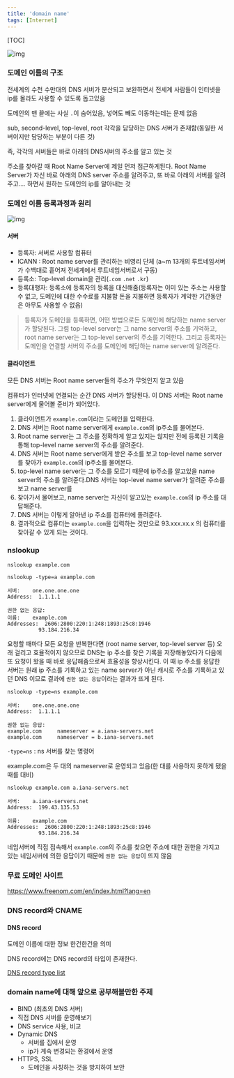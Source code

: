 ```yaml
---
title: 'domain name'
tags: [Internet]
---
```


[TOC]

![img](https://s3-ap-northeast-2.amazonaws.com/opentutorials-user-file/module/3421/8338.jpeg)

### 도메인 이름의 구조

전세계의 수천 수만대의 DNS 서버가 분산되고 보완하면서 전세계 사람들이 인터넷을 ip를 몰라도 사용할 수 있도록 돕고있음

도메인의 맨 끝에는 사실 `.`이 숨어있음, 넣어도 빼도 이동하는데는 문제 없음

sub, second-level, top-level, root 각각을 담당하는 DNS 서버가 존재함(동일한 서버이지만 담당하는 부분이 다른 것)

즉, 각각의 서버들은 바로 아래의 DNS서버의 주소를 알고 있는 것

주소를 찾아갈 때 Root Name Server에 제일 먼저 접근하게된다. Root Name Server가 자신 바로 아래의 DNS server 주소를 알려주고, 또 바로 아래의 서버를 알려주고.... 하면서 원하는 도메인의 ip를 알아내는 것

### 도메인 이름 등록과정과 원리

![img](https://s3-ap-northeast-2.amazonaws.com/opentutorials-user-file/module/3421/8343.jpeg)

#### 서버

- 등록자: 서버로 사용할 컴퓨터
- ICANN : Root name server를 관리하는 비영리 단체 (a~m 13개의 루트네임서버가 수백대로 흩어져 전세계에서 루트네임서버로서 구동)
- 등록소: Top-level domain을 관리(`.com` `.net` `.kr`)
- 등록대행자: 등록소에 등록자의 등록을 대신해줌(등록자는 이미 있는 주소는 사용할 수 없고, 도메인에 대한 수수료를 지불함 돈을 지불하면 등록자가 계약한 기간동안은 아무도 사용할 수 없음)

> 등록자가 도메인을 등록하면, 어떤 방법으로든 도메인에 해당하는 name server가 할당된다. 그럼 top-level server는 그 name server의 주소를 기억하고, root name server는 그 top-level server의 주소를 기억한다. 그리고 등록자는 도메인을 연결할 서버의 주소를 도메인에 해당하는 name server에 알려준다.

#### 클라이언트

모든 DNS 서버는 Root name server들의 주소가 무엇인지 알고 있음

컴퓨터가 인터넷에 연결되는 순간 DNS 서버가 할당된다. 이 DNS 서버는 Root name server에게 물어볼 준비가 되어있다.

1. 클라이언트가 `example.com`이라는 도메인을 입력한다.
2. DNS 서버는 Root name server에게 `example.com`의 ip주소를 물어본다.
3. Root name server는 그 주소를 정확하게 알고 있지는 않지만 전에 등록된 기록을 통해 top-level name server의 주소를 알려준다.
4. DNS 서버는 Root name server에게 받은 주소를 보고 top-level name server를 찾아가 `example.com`의 ip주소를 물어본다.
5. top-level name server는 그 주소를 모르기 때문에 ip주소를 알고있을 name server의 주소를 알려준다.DNS 서버는 top-level name server가 알려준 주소를 보고 name server를
6. 찾아가서 물어보고, name server는 자신이 알고있는 `example.com`의 ip 주소를 대답해준다.
7. DNS 서버는 이렇게 알아낸 ip 주소를 컴퓨터에 돌려준다.
8. 결과적으로 컴퓨터는 `example.com`을 입력하는 것만으로 93.xxx.xx.x 의 컴퓨터를 찾아갈 수 있게 되는 것이다.

### nslookup

```
nslookup example.com
```

```
nslookup -type=a example.com
```

```
서버:    one.one.one.one
Address:  1.1.1.1

권한 없는 응답:
이름:    example.com
Addresses:  2606:2800:220:1:248:1893:25c8:1946
          93.184.216.34
```

요청할 때마다 모든 요청을 반복한다면 (root name server, top-level server 등) 오래 걸리고 효율적이지 않으므로 DNS는 ip 주소를 찾은 기록을 저장해놓았다가 다음에 또 요청이 왔을 때 바로 응답해줌으로써 효율성을 향상시킨다. 이 때 ip 주소를 응답한 서버는 원래 ip 주소를 기록하고 있는 name server가 아닌 캐시로 주소를 기록하고 있던 DNS 이므로 결과에 `권한 없는 응답`이라는 결과가 뜨게 된다.

```
nslookup -type=ns example.com
```

```
서버:    one.one.one.one
Address:  1.1.1.1

권한 없는 응답:
example.com     nameserver = a.iana-servers.net
example.com     nameserver = b.iana-servers.net
```

`-type=ns` : ns 서버를 찾는 명령어

example.com은 두 대의 nameserver로 운영되고 있음(한 대를 사용하지 못하게 됐을 때를 대비)

```
nslookup example.com a.iana-servers.net
```

```
서버:    a.iana-servers.net
Address:  199.43.135.53

이름:    example.com
Addresses:  2606:2800:220:1:248:1893:25c8:1946
          93.184.216.34
```

네임서버에 직접 접속해서 `example.com`의 주소를 찾으면 주소에 대한 권한을 가지고 있는 네임서버에 의한 응답이기 때문에 `권한 없는 응답`이 뜨지 않음

### 무료 도메인 사이트

https://www.freenom.com/en/index.html?lang=en

### DNS record와 CNAME

#### DNS record

도메인 이름에 대한 정보 한건한건을 의미

DNS record에는 DNS record의 타입이 존재한다.

[DNS record type list](https://ko.wikipedia.org/wiki/DNS_%EB%A0%88%EC%BD%94%EB%93%9C_%ED%83%80%EC%9E%85_%EB%AA%A9%EB%A1%9D)

### domain name에 대해 앞으로 공부해볼만한 주제

- BIND (최초의 DNS 서버)
- 직접 DNS 서버를 운영해보기
- DNS service 사용, 비교
- Dynamic DNS
  - 서버를 집에서 운영
  - ip가 계속 변경되는 환경에서 운영
- HTTPS, SSL
  - 도메인을 사칭하는 것을 방지하여 보안
